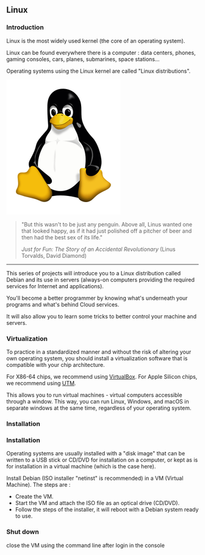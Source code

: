 ## Linux

### Introduction

Linux is the most widely used kernel (the core of an operating system).

Linux can be found everywhere there is a computer : data centers, phones, gaming consoles, cars, planes, submarines, space stations...

Operating systems using the Linux kernel are called "Linux distributions".

![Tux mascot](tux.png)

> "But this wasn't to be just any penguin. Above all, Linus wanted one that looked happy, as if it had just polished off a pitcher of beer and then had the best sex of its life."
>
> _Just for Fun: The Story of an Accidental Revolutionary_ (Linus Torvalds, David Diamond)

---

This series of projects will introduce you to a Linux distribution called Debian and its use in servers (always-on computers providing the required services for Internet and applications).

You'll become a better programmer by knowing what's underneath your programs and what's behind Cloud services.

It will also allow you to learn some tricks to better control your machine and servers.

### Virtualization

To practice in a standardized manner and without the risk of altering your own operating system, you should install a virtualization software that is compatible with your chip architecture.

For X86-64 chips, we recommend using [VirtualBox](https://www.virtualbox.org/wiki/Downloads). For Apple Silicon chips, we recommend using [UTM](https://mac.getutm.app/).

This allows you to run virtual machines - virtual computers accessible through a window. This way, you can run Linux, Windows, and macOS in separate windows at the same time, regardless of your operating system.

### Installation

### Installation

Operating systems are usually installed with a "disk image" that can be written to a USB stick or CD/DVD for installation on a computer, or kept as is for installation in a virtual machine (which is the case here).

Install Debian (ISO installer "netinst" is recommended) in a VM (Virtual Machine). The steps are :

- Create the VM.
- Start the VM and attach the ISO file as an optical drive (CD/DVD).
- Follow the steps of the installer, it will reboot with a Debian system ready to use.

### Shut down

close the VM using the command line after login in the console